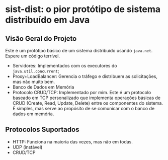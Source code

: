 # sist-dist: o pior protótipo de sistema distribuído em Java

## Visão Geral do Projeto
Este é um protótipo básico de um sistema distribuído usando `java.net`. Espere um código terrível.
- Servidores: Implementados com os executores do `java.util.concurrent`;
- Proxy+LoadBalancer: Gerencia o tráfego e distribuem as solicitações, mas não muito bem.
- Banco de Dados em Memória
- Protocolo CRUD/TCP: Implementado por mim. Este é um protocolo baseado em TCP personalizado que implementa operações básicas de CRUD (Create, Read, Update, Delete) entre os componentes do sistema. É simples, mas serve ao propósito de se comunicar com o banco de dados em memória.

## Protocolos Suportados
- HTTP: Funciona na maioria das vezes, mas não em todas.
- UDP (instável)
- CRUD/TCP
